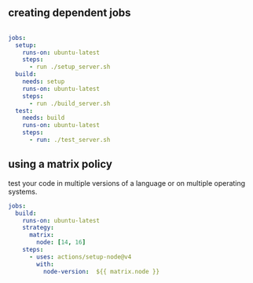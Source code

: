 ## creating dependent jobs

```yaml

jobs:
  setup:
    runs-on: ubuntu-latest
    steps:
      - run ./setup_server.sh
  build:
    needs: setup
    runs-on: ubuntu-latest
    steps:
      - run ./build_server.sh
  test: 
    needs: build
    runs-on: ubuntu-latest
    steps:
      - run: ./test_server.sh

```


## using a matrix policy


test your code in multiple versions of a language or on multiple operating systems.

```yaml
jobs:
  build: 
    runs-on: ubuntu-latest
    strategy: 
      matrix:
        node: [14, 16]
    steps: 
      - uses: actions/setup-node@v4
        with:
          node-version:  ${{ matrix.node }}
```
